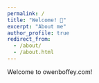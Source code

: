 ```yaml
---
permalink: /
title: "Welcome! 👋"
excerpt: "About me"
author_profile: true
redirect_from: 
  - /about/
  - /about.html
---
```



Welcome to owenboffey.com!































      
